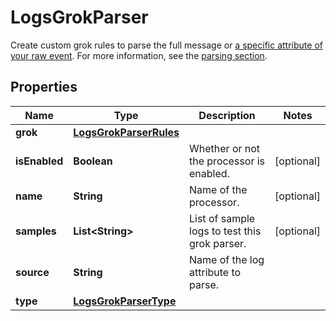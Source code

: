 

# LogsGrokParser

Create custom grok rules to parse the full message or [a specific attribute of your raw event](https://docs.datadoghq.com/logs/processing/parsing/#advanced-settings). For more information, see the [parsing section](https://docs.datadoghq.com/logs/processing/parsing).
## Properties

Name | Type | Description | Notes
------------ | ------------- | ------------- | -------------
**grok** | [**LogsGrokParserRules**](LogsGrokParserRules.md) |  | 
**isEnabled** | **Boolean** | Whether or not the processor is enabled. |  [optional]
**name** | **String** | Name of the processor. |  [optional]
**samples** | **List&lt;String&gt;** | List of sample logs to test this grok parser. |  [optional]
**source** | **String** | Name of the log attribute to parse. | 
**type** | [**LogsGrokParserType**](LogsGrokParserType.md) |  | 




